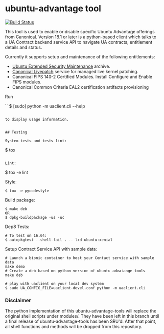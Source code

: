 # ubuntu-advantage tool

[![Build Status](https://travis-ci.org/CanonicalLtd/ubuntu-advantage-script.svg?branch=master)](https://travis-ci.org/CanonicalLtd/ubuntu-advantage-script)

This tool is used to enable or disable specific Ubuntu Advantage offerings from Canonical. Version 18.1 or later is a python-based client which talks to a
UA Contract backend service API to navigate UA contracts, entitlement details
and status.

Currently it supports setup and maintenance of the following entitlements:

- [Ubuntu Extended Security Maintenance](https://ubuntu.com/esm) archive.
- [Canonical Livepatch](https://www.ubuntu.com/server/livepatch) service for managed live kernel patching.
- Canonical FIPS 140-2 Certified Modules. Install Configure and Enable FIPS modules.
- Canonical Common Criteria EAL2 certification artifacts provisioning

Run

``
$ [sudo] python -m uaclient.cli --help
```

to display usage information.


## Testing

System tests and tests lint:

```
$ tox
```

Lint:

```
$ tox -e lint

Style:

```
$ tox -e pycodestyle
```

Build package:
```
$ make deb
OR
$ dpkg-buildpackage -us -uc
```

Dep8 Tests:

```
# To test on 16.04:
$ autopkgtest --shell-fail . -- lxd ubuntu:xenial
```


Setup Contract Service API with sample data:
```
# Launch a bionic container to host your Contact service with sample data
make demo
# Create a deb based on python version of ubuntu-advatange-tools
make deb

# play with uaclient on your local dev system
$ sudo UA_CONFIG_FILE=uaclient-devel.conf python -m uaclient.cli
```



### Disclaimer
The python implementation of this ubuntu-advantage-tools will replace the original shell scripts
under modules/. They have been left in this branch until a final release of ubuntu-advantage-tools has been SRU'd.
After that point, all shell functions and methods will be dropped from this repository.
